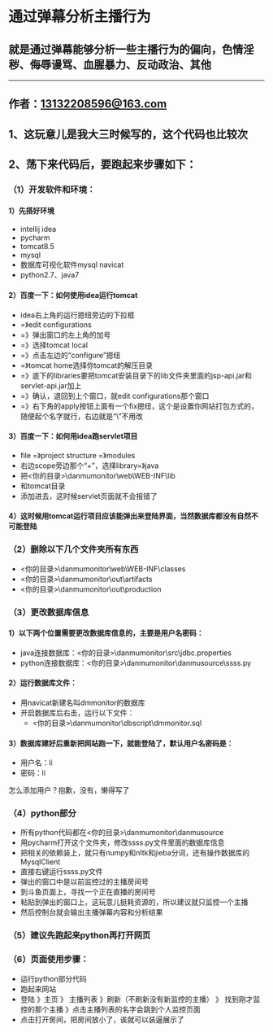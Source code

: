 # 通过弹幕分析主播行为
## 就是通过弹幕能够分析一些主播行为的偏向，色情淫秽、侮辱谩骂、血腥暴力、反动政治、其他
---
作者：13132208596@163.com
---

## 1、这玩意儿是我大三时候写的，这个代码也比较次
## 2、荡下来代码后，要跑起来步骤如下：
### （1）开发软件和环境：
#### 1）先搭好环境
- intellij idea
- pycharm
- tomcat8.5
- mysql
- 数据库可视化软件mysql navicat
- python2.7、java7
#### 2）百度一下：如何使用idea运行tomcat
- idea右上角的运行摁纽旁边的下拉框
- =》edit configurations
- =》弹出窗口的左上角的加号
- =》选择tomcat local
- =》点击左边的“configure”摁纽
- =》tomcat home选择你tomcat的解压目录
- =》底下的libraries要把tomcat安装目录下的lib文件夹里面的jsp-api.jar和servlet-api.jar加上
- =》确认，退回到上个窗口，就edit configurations那个窗口
- =》右下角的apply按钮上面有一个fix摁纽，这个是设置你网站打包方式的，随便起个名字就行，右边就是“\”不用改
#### 3）百度一下：如何用idea跑servlet项目
- file =》project structure =》modules
- 右边scope旁边那个“+”，选择library=》java
- 把<你的目录>\danmumonitor\web\WEB-INF\lib
- 和tomcat目录
- 添加进去，这时候servlet页面就不会报错了

#### 4）这时候用tomcat运行项目应该能弹出来登陆界面，当然数据库都没有自然不可能登陆

### （2）删除以下几个文件夹所有东西
- <你的目录>\danmumonitor\web\WEB-INF\classes
- <你的目录>\danmumonitor\out\artifacts
- <你的目录>\danmumonitor\out\production

### （3）更改数据库信息
#### 1）以下两个位置需要更改数据库信息的，主要是用户名密码：
- java连接数据库：<你的目录>\danmumonitor\src\jdbc.properties
- python连接数据库：<你的目录>\danmumonitor\danmusource\ssss.py

#### 2）运行数据库文件：
- 用navicat新建名叫dmmonitor的数据库
- 开启数据库后右击，运行以下文件：
  - <你的目录>\danmumonitor\dbscript\dmmonitor.sql
 
#### 3）数据库建好后重新把网站跑一下，就能登陆了，默认用户名密码是：
 - 用户名：li
 - 密码：li

怎么添加用户？抱歉，没有，懒得写了
### （4）python部分
 - 所有python代码都在<你的目录>\danmumonitor\danmusource
 - 用pycharm打开这个文件夹，修改ssss.py文件里面的数据库信息
 - 把相关的依赖装上，就只有numpy和nltk和jieba分词，还有操作数据库的MysqlClient
 - 直接右键运行ssss.py文件
 - 弹出的窗口中是以前监控过的主播房间号
 - 到斗鱼页面上，寻找一个正在直播的房间号
 - 粘贴到弹出的窗口上，这玩意儿挺耗资源的，所以建议就只监控一个主播
 - 然后控制台就会输出主播弹幕内容和分析结果
 
### （5）建议先跑起来python再打开网页
### （6）页面使用步骤：
- 运行python部分代码
- 跑起来网站
- 登陆 》主页 》 主播列表 》刷新（不刷新没有新监控的主播） 》 找到刚才监控的那个主播 》点击主播列表的名字会跳到个人监控页面
- 点击打开房间，把房间放小了，诶就可以装逼展示了
 
 
 